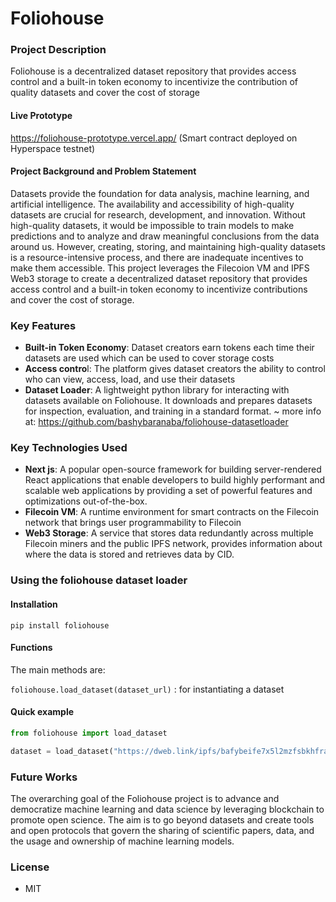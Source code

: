 # Foliohouse

### Project Description
Foliohouse is a decentralized dataset repository that provides access control and a built-in token economy to incentivize the contribution of quality datasets and cover the cost of storage

#### Live Prototype
https://foliohouse-prototype.vercel.app/  (Smart contract deployed on Hyperspace testnet)

#### Project Background and Problem Statement
Datasets provide the foundation for data analysis, machine learning, and artificial intelligence. The availability and accessibility of high-quality datasets are crucial for research, development, and innovation. Without high-quality datasets, it would be impossible to train models to make predictions and to analyze and draw meaningful conclusions from the data around us. However, creating, storing, and maintaining high-quality datasets is a resource-intensive process, and there are inadequate incentives to make them accessible. This project leverages the Filecoion VM and IPFS Web3 storage to create a decentralized dataset repository that provides access control and a built-in token economy to incentivize contributions and cover the cost of storage.

### Key Features
- **Built-in Token Economy**: Dataset creators earn tokens each time their datasets are used which can be used to cover storage costs
- **Access contro**l: The platform gives dataset creators the ability to control who can view, access, load, and use their datasets
- **Dataset Loader**: A lightweight python library for interacting with datasets available on Foliohouse. It downloads and prepares datasets for inspection, evaluation, and training in a standard format. ~ more info at: https://github.com/bashybaranaba/foliohouse-datasetloader


### Key Technologies Used
- **Next js**: A popular open-source framework for building server-rendered React applications that enable developers to build highly performant and scalable web applications by providing a set of powerful features and optimizations out-of-the-box.
- **Filecoin VM**: A runtime environment for smart contracts on the Filecoin network that brings user programmability to Filecoin
- **Web3 Storage**: A service that stores data redundantly across multiple Filecoin miners and the public IPFS network, provides information about where the data is stored and retrieves data by CID.


### Using the foliohouse dataset loader
#### Installation

```shell
pip install foliohouse
```
#### Functions

The main methods are:

`foliohouse.load_dataset(dataset_url)` : for instantiating a dataset

#### Quick example

```python
from foliohouse import load_dataset

dataset = load_dataset("https://dweb.link/ipfs/bafybeife7x5l2mzfsbkhfraltoj2obun6wh5n74mxm7hr22mah3pkxdhb4/dataset")
```

### Future Works
The overarching goal of the Foliohouse project is to advance and democratize machine learning and data science by leveraging blockchain to promote open science. The aim is to go beyond datasets and create tools and open protocols that govern the sharing of scientific papers, data, and the usage and ownership of machine learning models.

### License
- MIT



